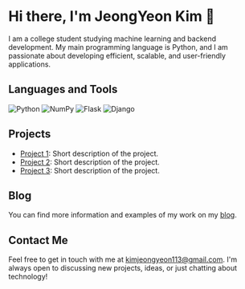 # Hi there, I'm JeongYeon Kim 👋

I am a college student studying machine learning and backend development. My main programming language is Python, and I am passionate about developing efficient, scalable, and user-friendly applications.

## Languages and Tools

![Python](https://img.shields.io/badge/Python-3776AB?style=flat-square&logo=python&logoColor=white)
![NumPy](https://img.shields.io/badge/NumPy-013243?style=flat-square&logo=numpy&logoColor=white)
![Flask](https://img.shields.io/badge/Flask-000000?style=flat-square&logo=flask&logoColor=white)
![Django](https://img.shields.io/badge/Django-092E20?style=flat-square&logo=django&logoColor=white)

## Projects

- [Project 1](https://github.com/username/project1): Short description of the project.
- [Project 2](https://github.com/username/project2): Short description of the project.
- [Project 3](https://github.com/username/project3): Short description of the project.

## Blog

You can find more information and examples of my work on my [blog](https://blueconecell.tistory.com/).

## Contact Me

Feel free to get in touch with me at kimjeongyeon113@gmail.com. I'm always open to discussing new projects, ideas, or just chatting about technology!
